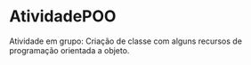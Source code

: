 # AtividadePOO
Atividade em grupo: Criação de classe com alguns recursos de programação orientada a objeto.
